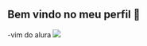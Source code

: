 ## Bem vindo no meu perfil 🥇
-vim do alura
![](https://media1.tenor.com/m/COM78THbePQAAAAd/neymar.gif)
